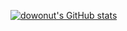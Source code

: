 [![dowonut's GitHub stats](https://github-readme-stats.vercel.app/api?username=dowonut)](https://github.com/anuraghazra/github-readme-stats)
